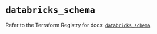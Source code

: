 # `databricks_schema`

Refer to the Terraform Registry for docs: [`databricks_schema`](https://registry.terraform.io/providers/databricks/databricks/1.51.0/docs/resources/schema).
